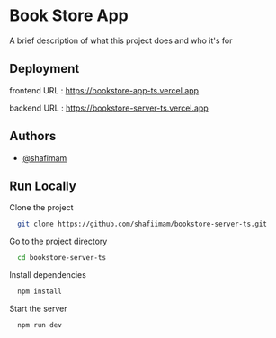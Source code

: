 
# Book Store App

A brief description of what this project does and who it's for


## Deployment


frontend URL : https://bookstore-app-ts.vercel.app

backend URL : https://bookstore-server-ts.vercel.app
## Authors

- [@shafimam](https://www.github.com/shafiimam)


## Run Locally

Clone the project

```bash
  git clone https://github.com/shafiimam/bookstore-server-ts.git
```

Go to the project directory

```bash
  cd bookstore-server-ts
```

Install dependencies

```bash
  npm install
```

Start the server

```bash
  npm run dev
```
